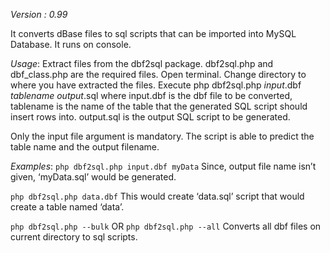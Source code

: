 _Version : 0.99_

It converts dBase files to sql scripts that can be imported into MySQL Database. It runs on console.

_Usage_:
Extract files from the dbf2sql package. dbf2sql.php and dbf_class.php are the required files.
Open terminal.
Change directory to where you have extracted the files.
Execute php dbf2sql.php <em>input</em>.dbf <em>tablename</em> <em>output</em>.sql
where input.dbf is the dbf file to be converted, tablename is the name of the table that the generated SQL script should insert rows into.
output.sql is the output SQL script to be generated.

Only the input file argument is mandatory. The script is able to predict the table name and the output filename.

_Examples_:
`php dbf2sql.php input.dbf myData`
Since, output file name isn’t given, ‘myData.sql’ would be generated.

`php dbf2sql.php data.dbf`
This would create ‘data.sql’ script that would create a table named ‘data’.

`php dbf2sql.php --bulk` OR `php dbf2sql.php --all`
Converts all dbf files on current directory to sql scripts.